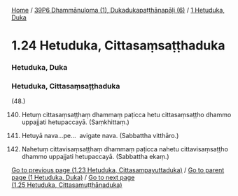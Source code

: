 
[Home](/) / [39P6 Dhammānuloma (1), Dukadukapaṭṭhānapāḷi (6)](../../39P6.md) / [1 Hetuduka, Duka](../1.md)

# 1.24 Hetuduka, Cittasaṃsaṭṭhaduka

### Hetuduka, Duka

### Hetuduka, Cittasaṃsaṭṭhaduka

(48.)

140. Hetuṃ cittasaṃsaṭṭhaṃ dhammaṃ paṭicca hetu cittasaṃsaṭṭho dhammo uppajjati hetupaccayā. (Saṃkhittaṃ.)

141. Hetuyā nava…pe…  avigate nava. (Sabbattha vitthāro.)

142. Nahetuṃ cittavisaṃsaṭṭhaṃ dhammaṃ paṭicca nahetu cittavisaṃsaṭṭho dhammo uppajjati hetupaccayā. (Sabbattha ekaṃ.)

[Go to previous page (1.23 Hetuduka, Cittasampayuttaduka)](1.23.md) / [Go to parent page (1 Hetuduka, Duka)](../1.md) / [Go to next page (1.25 Hetuduka, Cittasamuṭṭhānaduka)](1.25.md)


